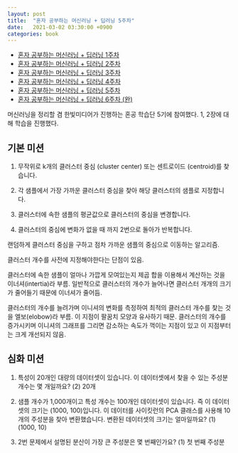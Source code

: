```yaml
---
layout: post
title:  "혼자 공부하는 머신러닝 + 딥러닝 5주차"
date:   2021-03-02 03:30:00 +0900
categories: book
---
```


* [혼자 공부하는 머신러닝 + 딥러닝 1주차](http://dalinaum.github.io/book/2021/01/28/hongong-ml-1.html)
* [혼자 공부하는 머신러닝 + 딥러닝 2주차](http://dalinaum.github.io/book/2021/02/10/hongong-ml-2.html)
* [혼자 공부하는 머신러닝 + 딥러닝 3주차](http://dalinaum.github.io/book/2021/02/11/hongong-ml-3.html)
* [혼자 공부하는 머신러닝 + 딥러닝 4주차](http://dalinaum.github.io/book/2021/02/22/hongong-ml-4.html)
* [혼자 공부하는 머신러닝 + 딥러닝 5주차](http://dalinaum.github.io/book/2021/03/02/hongong-ml-5.html)
* [혼자 공부하는 머신러닝 + 딥러닝 6주차 (완)](http://dalinaum.github.io/book/2021/03/07/hongong-ml-6.html)

머신러닝을 정리할 겸 한빛미디어가 진행하는 혼공 학습단 5기에 참여했다. 1, 2장에 대해 학습을 진행했다.

## 기본 미션

1. 무작위로 k개의 클러스터 중심 (cluster center) 또는 센트로이드 (centroid)를 찾습니다.

2. 각 샘플에서 가장 가까운 클러스터 중심을 찾아 해당 클러스터의 샘플로 지정합니다.

3. 클러스터에 속한 샘플의 평균값으로 클러스터의 중심을 변경합니다.

4. 클러스터의 중심에 변화가 없을 때 까지 2번으로 돌아가 반복합니다.

랜덤하게 클러스터 중심을 구하고 점차 가까운 샘플의 중심으로 이동하는 알고리즘.

클러스터 개수를 사전에 지정해야한다는 단점이 있음.

클러스터에 속한 샘플이 얼마나 가깝게 모여있는지 제곱 합을 이용해서 계산하는 것을 이너셔(intertia)라 부름. 일반적으로 클러스터의 개수가 늘어나면 클러스터 개개의 크기가 줄어들기 때문에 이너셔가 줄어듬.

클러스터의 개수를 늘려가며 이니셔의 변화를 측정하여 최적의 클러스터 개수를 찾는 것을 엘보(elobow)라 부름. 이 지점이 팔꿈치 모양과 유사하기 때문. 클러스터의 개수를 증가시키며 이니셔의 그래프를 그리면 감소하는 속도가 꺽이는 지점이 있고 이 지점부터는 크게 개선되지 않음.

## 심화 미션

1. 특성이 20개인 대량의 데이터셋이 있습니다. 이 데이터셋에서 찾을 수 있는 주성분 개수는 몇 개일까요? (2) 20개

2. 샘플 개수가 1,000개이고 특성 개수는 100개인 데이터셋이 있습니다. 즉 이 데이터셋의 크기는 (1000, 100)입니다. 이 데이터를 사이킷런의 PCA 클래스를 사용해 10개의 주성분을 찾아 변환했습니다. 변환된 데이터셋의 크기는 얼마일까요? (1) (1000, 10)

3. 2번 문제에서 설명된 분산이 가장 큰 주성분은 몇 번째인가요? (1) 첫 번째 주성분